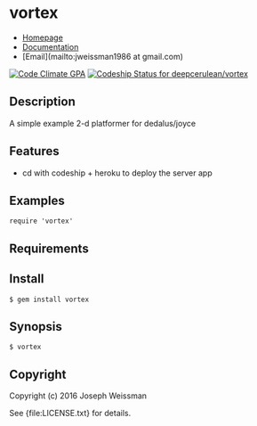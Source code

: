 # vortex

* [Homepage](https://rubygems.org/gems/vortex)
* [Documentation](http://rubydoc.info/gems/vortex/frames)
* [Email](mailto:jweissman1986 at gmail.com)

[![Code Climate GPA](https://codeclimate.com/github/deepcerulean/vortex/badges/gpa.svg)](https://codeclimate.com/github/deepcerulean/vortex)
[ ![Codeship Status for deepcerulean/vortex](https://codeship.com/projects/75145900-f534-0133-fe0e-1a6c3db727a0/status?branch=master)](https://codeship.com/projects/150314)


## Description

A simple example 2-d platformer for dedalus/joyce

## Features

  - cd with codeship + heroku to deploy the server app

## Examples

    require 'vortex'

## Requirements

## Install

    $ gem install vortex

## Synopsis

    $ vortex

## Copyright

Copyright (c) 2016 Joseph Weissman

See {file:LICENSE.txt} for details.
